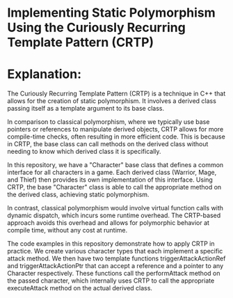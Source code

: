 # Implementing Static Polymorphism Using the Curiously Recurring Template Pattern (CRTP)

# Explanation:

The Curiously Recurring Template Pattern (CRTP) is a technique in C++ that allows for the creation of static polymorphism. 
It involves a derived class passing itself as a template argument to its base class.

In comparison to classical polymorphism, where we typically use base pointers or references to manipulate derived objects, CRTP allows for more compile-time checks, often resulting in more efficient code. 
This is because in CRTP, the base class can call methods on the derived class without needing to know which derived class it is specifically.

In this repository, we have a "Character" base class that defines a common interface for all characters in a game. Each derived class (Warrior, Mage, and Thief) then provides its own implementation of this interface. 
Using CRTP, the base "Character" class is able to call the appropriate method on the derived class, achieving static polymorphism.

In contrast, classical polymorphism would involve virtual function calls with dynamic dispatch, which incurs some runtime overhead. 
The CRTP-based approach avoids this overhead and allows for polymorphic behavior at compile time, without any cost at runtime.

The code examples in this repository demonstrate how to apply CRTP in practice. 
We create various character types that each implement a specific attack method. 
We then have two template functions triggerAttackActionRef and triggerAttackActionPtr that can accept a reference and a pointer to any Character<T> respectively. 
These functions call the performAttack method on the passed character, which internally uses CRTP to call the appropriate executeAttack method on the actual derived class.

